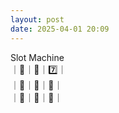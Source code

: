 ```yaml
---
layout: post
date: 2025-04-01 20:09
---
```


Slot Machine<br />
｜🍇｜💎｜7️⃣｜<br />
｜🍒｜🏴｜🏴｜<br />
｜🏴｜🍇｜🔔｜<br />

